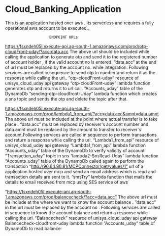# Cloud_Banking_Application
This is an application hosted over aws . Its serverless and requires a fully operational aws account to be executed..


						ENDPOINT URLs


https://fsxndeh05l.execute-api.ap-south-1.amazonaws.com/prod/otp-cloudFront-uday/?acc:data.acc
The above url should be included while calling the  application to generate otp and send it to the registered number of account holder , if the valid account no is entered.  ”data.acc” at the end of url must be replaced by the account no. while integration. Following services are called in sequence to send otp to number and return it as the response while calling the url..
“otp-cloudFront-uday” resource of unisys_cloud_uday  api gateway
“otp-cloudFront-uday” lambda function generates otp and returns it to url call. 
“Accounts_uday” table of the DynamoDb
“sending-otp-cloudfront-Uday” lambda function which creates a sns topic and sends the otp and delete the topic after that.

		       
https://fsxndeh05l.execute-api.ap-south-1.amazonaws.com/prod/lambda1_from_api/?acc=data.acc&amnt=data.amnt
The above url must be included at the point where actual transfer is to take place . “data.acc” must be replaced by receiver's account number and data.amnt must be replaced by the amount to transfer to receiver's account.Following services are called in sequence to perform transactions and return a  response while calling the url. 
“Lambda1_from_api” resource of unisys_cloud_uday  api gateway
“Lambda1_from_api” lambda function
“Accounts_uday” table of the DynamoDb to verify validity of account
“Transaction_uday” topic in sns 
“lambda2-SnsRead-Uday” lambda function 
“Accounts_uday” table of the DynamoDb called again to perform the transaction
“http://96.64.80.81/MCPConnector/get/values/1” url of a application hosted over mcp and send an email address which is read and transaction details are sent to it.
“smsTry” lambda function that mails the details to email received from mcp using SES service of aws 

“https://fsxndeh05l.execute-api.ap-south-1.amazonaws.com/prod/balancecheck/?acc=data.acc”
The above url must be include at the where we want to know the account balance . ”data.acc” in the url must be replaced by the account no . Following services are called in sequence to know the account balance and return a  response while calling the url. 
“Balancecheck” resource of unisys_cloud_uday  api gateway
Balancecheck-cloudfront-uday lambda function
“Accounts_uday” table of DynamoDb to read balance

